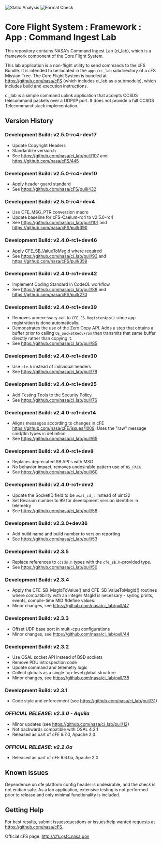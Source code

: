 ![Static Analysis](https://github.com/nasa/ci_lab/workflows/Static%20Analysis/badge.svg)
![Format Check](https://github.com/nasa/ci_lab/workflows/Format%20Check/badge.svg)

# Core Flight System : Framework : App : Command Ingest Lab

This repository contains NASA's Command Ingest Lab (ci_lab), which is a framework component of the Core Flight System.

This lab application is a non-flight utility to send commands to the cFS Bundle. It is intended to be located in the `apps/ci_lab` subdirectory of a cFS Mission Tree. The Core Flight System is bundled at <https://github.com/nasa/cFS> (which includes ci_lab as a submodule), which includes build and execution instructions.

ci_lab is a simple command uplink application that accepts CCSDS telecommand packets over a UDP/IP port. It does not provide a full CCSDS Telecommand stack implementation.

## Version History

### Development Build: v2.5.0-rc4+dev17

- Update Copyright Headers
- Standardize version.h 
- See <https://github.com/nasa/ci_lab/pull/107> and <https://github.com/nasa/cFS/445>

### Development Build: v2.5.0-rc4+dev10

- Apply header guard standard
- See <https://github.com/nasa/cFS/pull/432>

### Development Build: v2.5.0-rc4+dev4

- Use CFE_MSG_PTR conversion macro
- Update baseline for cFS-Caelum-rc4 to v2.5.0-rc4
- See <https://github.com/nasa/ci_lab/pull/101> and <https://github.com/nasa/cFS/pull/390>

### Development Build: v2.4.0-rc1+dev46

- Apply CFE_SB_ValueToMsgId where required
- See <https://github.com/nasa/ci_lab/pull/93> and <https://github.com/nasa/cFS/pull/359>

### Development Build: v2.4.0-rc1+dev42

- Implement Coding Standard in CodeQL workflow
- See <https://github.com/nasa/ci_lab/pull/88> and <https://github.com/nasa/cFS/pull/270>

### Development Build: v2.4.0-rc1+dev39

- Removes unnecessary call to `CFE_ES_RegisterApp()` since app registration is done automatically.
- Demonstrates the use of the Zero Copy API. Adds a step that obtains a buffer prior to calling `OS_SocketRecvFrom` then transmits that same buffer directly rather than copying it.
- See <https://github.com/nasa/ci_lab/pull/85>

### Development Build: v2.4.0-rc1+dev30

- Use `cfe.h` instead of individual headers
- See <https://github.com/nasa/ci_lab/pull/78>

### Development Build: v2.4.0-rc1+dev25

- Add Testing Tools to the Security Policy
- See <https://github.com/nasa/ci_lab/pull/76>

### Development Build: v2.4.0-rc1+dev14

- Aligns messages according to changes in cFE <https://github.com/nasa/cFE/issues/1009>. Uses the "raw" message cmd/tlm types in definition
- See <https://github.com/nasa/ci_lab/pull/65>

### Development Build: v2.4.0-rc1+dev8

- Replaces deprecated SB API's with MSG
- No behavior impact, removes undesirable pattern use of `OS_PACK`
- See <https://github.com/nasa/ci_lab/pull/60>

### Development Build: v2.4.0-rc1+dev2

- Update the SocketID field to be `osal_id_t` instead of uint32
- Set Revision number to 99 for development version identifier in telemetry
- See <https://github.com/nasa/ci_lab/pull/56>


### Development Build: v2.3.0+dev36

- Add build name and build number to version reporting
- See <https://github.com/nasa/ci_lab/pull/53>

### Development Build: v2.3.5

- Replace references to `ccsds.h` types with the `cfe_sb.h`-provided type.
- See <https://github.com/nasa/ci_lab/pull/50>

### Development Build: v2.3.4

- Apply the CFE_SB_MsgIdToValue() and CFE_SB_ValueToMsgId() routines where compatibility with an integer MsgId is necessary - syslog prints, events, compile-time MID #define values.
- Minor changes, see <https://github.com/nasa/ci_lab/pull/47>

### Development Build: v2.3.3

- Offset UDP base port in multi-cpu configurations
- Minor changes, see <https://github.com/nasa/ci_lab/pull/44>

### Development Build: v2.3.2

- Use OSAL socket API instead of BSD sockets
- Remove PDU introspection code
- Update command and telemetry logic
- Collect globals as a single top-level global structure
- Minor changes, see <https://github.com/nasa/ci_lab/pull/38>

### Development Build: v2.3.1

- Code style and enforcement (see <https://github.com/nasa/ci_lab/pull/31>)

### _**OFFICIAL RELEASE: v2.3.0 - Aquila**_

- Minor updates (see <https://github.com/nasa/ci_lab/pull/12>)
- Not backwards compatible with OSAL 4.2.1
- Released as part of cFE 6.7.0, Apache 2.0

### _**OFFICIAL RELEASE: v2.2.0a**_

- Released as part of cFE 6.6.0a, Apache 2.0

## Known issues

Dependence on cfe platform config header is undesirable, and the check is not endian safe. As a lab application, extensive testing is not performed prior to release and only minimal functionality is included.

## Getting Help

For best results, submit issues:questions or issues:help wanted requests at <https://github.com/nasa/cFS>.

Official cFS page: <http://cfs.gsfc.nasa.gov>
